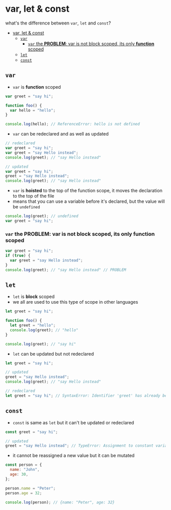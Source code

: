 # var, let & const

what's the difference between `var`, `let` and `const`?

- [var, let \& const](#var-let--const)
  - [`var`](#var)
    - [`var` the **PROBLEM**: var is not block scoped, its only **function** scoped](#var-the-problem-var-is-not-block-scoped-its-only-function-scoped)
  - [`let`](#let)
  - [`const`](#const)

## `var`

- `var` is **function** scoped

```js
var greet = "say hi";

function foo() {
  var hello = "hello";
}

console.log(hello); // ReferenceError: hello is not defined
```

- `var` can be redeclared and as well as updated

```js
// redeclared
var greet = "say hi";
var greet = "say Hello instead";
console.log(greet); // "say Hello instead"

// updated
var greet = "say hi";
greet = "say Hello instead";
console.log(greet); // "say Hello instead"
```

- `var` is **hoisted** to the top of the function scope, it moves the declaration to the top of the file
- means that you can use a variable before it's declared, but the value will be `undefined`

```js
console.log(greet); // undefined
var greet = "say hi";
```

### `var` the **PROBLEM**: var is not block scoped, its only **function** scoped

```js
var greet = "say hi";
if (true) {
  var greet = "say Hello instead";
}
console.log(greet); // "say Hello instead" // PROBLEM
```

## `let`

- `let` is **block** scoped
- we all are used to use this type of scope in other languages

```js
let greet = "say hi";

function foo() {
  let greet = "hello";
  console.log(greet); // "hello"
}

console.log(greet); // "say hi"
```

- `let` can be updated but not redeclared

```js
let greet = "say hi";

// updated
greet = "say Hello instead";
console.log(greet); // "say Hello instead"

// redeclared
let greet = "say hi"; // SyntaxError: Identifier 'greet' has already been declared
```

## `const`

- `const` is same as `let` but it can't be updated or redeclared

```js
const greet = "say hi";

// updated
greet = "say Hello instead"; // TypeError: Assignment to constant variable.
```

- it cannot be reassigned a new value but it can be mutated

```js
const person = {
  name: "John",
  age: 30,
};

person.name = "Peter";
person.age = 32;

console.log(person); // {name: "Peter", age: 32}
```
